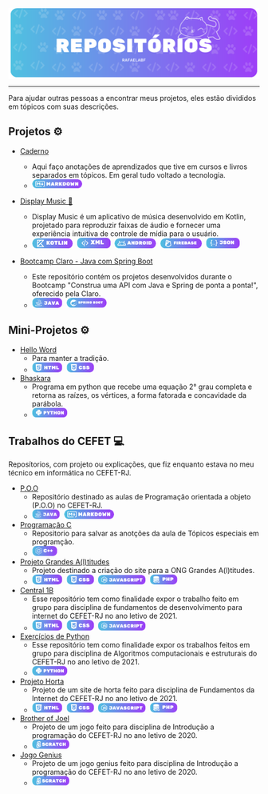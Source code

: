 <div align="center">
    <img src="../Imagens/topRepositorio.png" alt="Repositorio" width="1000" align="middle">
</div>

<hr>

Para ajudar outras pessoas a encontrar meus projetos, eles estão divididos em tópicos com suas descrições.

## Projetos ⚙️
- [Caderno][11]
  - Aqui faço anotações de aprendizados que tive em cursos e livros separados em tópicos. Em geral tudo voltado a tecnologia.
  - <img src="../Imagens/Markdown.png" alt="Markdown" width="100"  style="margin-right: 5px">

- [Display Music 🎵][12]
  - Display Music é um aplicativo de música desenvolvido em Kotlin, projetado para reproduzir faixas de áudio e fornecer uma experiência intuitiva de controle de mídia para o usuário.
  - <img src="../Imagens/Kotlin.png" alt="Kotlin" width="81" style="margin-right: 5px"> <img src="../Imagens/XML.png" alt="Markdown" width="67" style="margin-right: 5px"> <img src="../Imagens/Android.png" alt="Android" width="83" style="margin-right: 5px"> <img src="../Imagens/Firebase.png" alt="Firebase" width="83"  style="margin-right: 5px"> <img src="../Imagens/Json.png" alt="Json" width="67" style="margin-right: 5px">
 
- [Bootcamp Claro - Java com Spring Boot][13]
  - Este repositório contém os projetos desenvolvidos durante o Bootcamp "Construa uma API com Java e Spring de ponta a ponta!", oferecido pela Claro.
  - <img src="../Imagens/Java.png" alt="java" width="60" style="margin-right: 5px"> <img src="../Imagens/SpringBoot.png" alt="java" width="80" style="margin-right: 5px"> 

## Mini-Projetos ⚙️
- [Hello Word][9]
  - Para manter a tradição.
  - <img src="../Imagens/HTML.png" alt="html" width="60"  style="margin-right: 5px"> <img src="../Imagens/css.png" alt="css" width="55"  style="margin-right: 5px"> 
- [Bhaskara][10]
  - Programa em python que recebe uma equação 2° grau completa e retorna as raízes, os vértices, a forma fatorada e concavidade da parábola.
  - <img src="../Imagens/Python.png" alt="python" width="70"  style="margin-right: 5px">

## Trabalhos do CEFET 💻
Reposítorios, com projeto ou explicações, que fiz enquanto estava no meu técnico em informática no CEFET-RJ. 

- [P.O.O][1]
  - Repositório destinado as aulas de Programação orientada a objeto (P.O.O) no CEFET-RJ.
  - <img src="../Imagens/Java.png" alt="java" width="55" style="margin-right: 5px"> <img src="../Imagens/Markdown.png" alt="Markdown" width="100"  style="margin-right: 5px"> 
- [Programação C][2]
  - Repositorio para salvar as anotções da aula de Tópicos especiais em programção.
  - <img src="../Imagens/C++.png" alt="python" width="50" style="margin-right: 5px">
- [Projeto Grandes A(l)titudes][3]
  - Projeto destinado a criação do site para a ONG Grandes A(l)titudes.
  - <img src="../Imagens/HTML.png" alt="html" width="60" style="margin-right: 5px"> <img src="../Imagens/css.png" alt="css" width="55" style="margin-right: 5px"> <img src="../Imagens/Javascript.png" alt="Javascript" width="95" style="margin-right: 5px"> <img src="../Imagens/Php.png" alt="php" width="55" style="margin-right: 5px">  
- [Central 1B][4]
  - Esse repositório tem como finalidade expor o trabalho feito em grupo para disciplina de fundamentos de desenvolvimento para internet do CEFET-RJ no ano letivo de 2021.
  - <img src="../Imagens/HTML.png" alt="html" width="60" style="margin-right: 5px"> <img src="../Imagens/css.png" alt="css" width="55" style="margin-right: 5px"> <img src="../Imagens/Javascript.png" alt="Javascript" width="95" style="margin-right: 5px">
- [Exercícios de Python][5]
  - Esse repositório tem como finalidade expor os trabalhos feitos em grupo para disciplina de Algoritmos computacionais e estruturais do CEFET-RJ no ano letivo de 2021.
  - <img src="../Imagens/Python.png" alt="python" width="70"  style="margin-right: 5px">
- [Projeto Horta][6]
  - Projeto de um site de horta feito para disciplina de Fundamentos da Internet do CEFET-RJ no ano letivo de 2021.
  - <img src="../Imagens/HTML.png" alt="html" width="60" style="margin-right: 5px"> <img src="../Imagens/css.png" alt="css" width="55" style="margin-right: 5px"> <img src="../Imagens/Javascript.png" alt="Javascript" width="95" style="margin-right: 5px"> <img src="../Imagens/Php.png" alt="php" width="55" style="margin-right: 5px">
- [Brother of Joel][7]
  - Projeto de um jogo feito para disciplina de Introdução a programação do CEFET-RJ no ano letivo de 2020.
  - <img src="../Imagens/Scratch.png" alt="Scratch" width="74"  style="margin-right: 5px">
- [Jogo Genius][8]
  - Projeto de um jogo genius feito para disciplina de Introdução a programação do CEFET-RJ no ano letivo de 2020.
  - <img src="../Imagens/Scratch.png" alt="Scratch" width="74"  style="margin-right: 5px">
  

[1]: https://github.com/RafaelaBF/P.O.O?tab=readme-ov-file#poo
[2]: https://github.com/RafaelaBF/Programacao_C?tab=readme-ov-file#programacao_c
[3]: https://github.com/RafaelaBF/Site-ONG?tab=readme-ov-file#projeto-grandes-altitudes-%EF%B8%8F
[4]: https://github.com/RafaelaBF/Central1B?tab=readme-ov-file#central-1b
[5]: https://github.com/RafaelaBF/Exercicios_Python_Grupo?tab=readme-ov-file#exerc%C3%ADcios-de-python
[6]: https://github.com/RafaelaBF/Projeto_horta?tab=readme-ov-file#projeto_horta-
[7]: https://github.com/RafaelaBF/Brother-of-Joel?tab=readme-ov-file#brother-of-joel-%EF%B8%8F
[8]: https://github.com/RafaelaBF/Jogo-Genius?tab=readme-ov-file#jogo-genius-
[9]: https://github.com/RafaelaBF/HelloWorld?tab=readme-ov-file#helloworld
[10]: https://github.com/RafaelaBF/Bhaskara_Python?tab=readme-ov-file#bhaskara-
[11]: https://github.com/RafaelaBF/Caderno?tab=readme-ov-file#caderno-
[12]: https://github.com/RafaelaBF/DisplayMusic
[13]: https://github.com/RafaelaBF/Bootcamp_JavaSpringBoot_Claro
